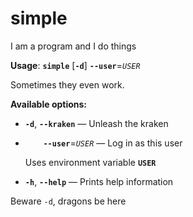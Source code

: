 # simple

I am a program and I do things

**Usage**: **`simple`** \[**`-d`**\] **`--user`**=_`USER`_

Sometimes they even work.

**Available options:**
- **`-d`**, **`--kraken`** &mdash; 
  Unleash the kraken
- **`    --user`**=_`USER`_ &mdash; 
  Log in as this user
   
  Uses environment variable **`USER`**
- **`-h`**, **`--help`** &mdash; 
  Prints help information



Beware `-d`, dragons be here
